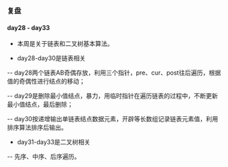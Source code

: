 ### 复盘

#### day28 - day33

* 本周是关于链表和二叉树基本算法。

* day28-day30是链表相关

-- day28两个链表AB奇偶存放，利用三个指针，pre、cur、post往后遍历，根据值的奇偶性进行结点的移动；

-- day29是删除最小值结点，暴力，用临时指针在遍历链表的过程中，不断更新最小值结点，最后删除；

-- day30按递增输出单链表结点数据元素，开辟等长数组记录链表元素值，利用排序算法排序后输出。

* day31-day33是二叉树相关

-- 先序、中序、后序遍历。

